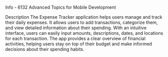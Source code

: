 Info - 6132 Advanced Topics for Mobile Development

Description 
The Expense Tracker application helps users manage and track their daily expenses. 
It allows users to add transactions, categorize them, and view detailed information about their spending. 
With an intuitive interface, users can easily input amounts, descriptions, dates, and locations for each transaction. 
The app provides a clear overview of financial activities, helping users stay on top of their budget and make informed decisions about their spending habits.

